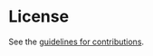 # License

See the
[guidelines for contributions](https://github.com/davidben/acme-profile-sets/blob/main/CONTRIBUTING.md).
